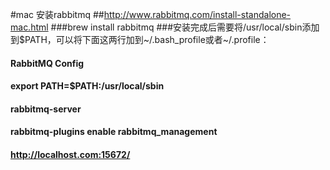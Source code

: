 #mac 安装rabbitmq
##http://www.rabbitmq.com/install-standalone-mac.html
###brew install rabbitmq
###安装完成后需要将/usr/local/sbin添加到$PATH，可以将下面这两行加到~/.bash_profile或者~/.profile：
#### RabbitMQ Config
#### export PATH=$PATH:/usr/local/sbin
#### rabbitmq-server
#### rabbitmq-plugins enable rabbitmq_management
#### http://localhost.com:15672/